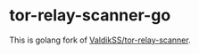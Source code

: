 # tor-relay-scanner-go

This is golang fork of [ValdikSS/tor-relay-scanner][scanner].

[scanner]:(https://github.com/ValdikSS/tor-relay-scanner)